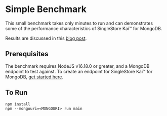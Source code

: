 # Simple Benchmark

This small benchmark takes only minutes to run and can demonstrates some of the
performance characteristics of SingleStore Kai™ for MongoDB.

Results are discussed in this
[blog post](https://singlestore.com/blog/singlestore-kai-real-time-analytics-benchmarks).

## Prerequisites

The benchmark requires NodeJS v16.18.0 or greater, and a MongoDB endpoint to
test against. To create an endpoint for SingleStore Kai™ for MongoDB,
[get started here](https://www.singlestore.com/cloud-trial/kai/).

## To Run

```shell
npm install
npm --mongouri=<MONGOURI> run main
```
